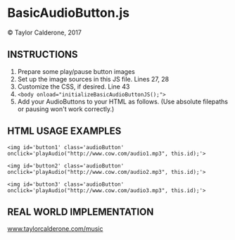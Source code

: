 # BasicAudioButton.js

© Taylor Calderone, 2017

## INSTRUCTIONS
1. Prepare some play/pause button images
2. Set up the image sources in this JS file. Lines 27, 28
3. Customize the CSS, if desired. Line 43
4. `<body onload="initializeBasicAudioButtonJS();">`
5. Add your AudioButtons to your HTML as follows. (Use absolute filepaths or pausing won't work correctly.)

## HTML USAGE EXAMPLES
`<img id='button1' class='audioButton' onclick='playAudio("http://www.cow.com/audio1.mp3", this.id);'>`

`<img id='button2' class='audioButton' onclick='playAudio("http://www.cow.com/audio2.mp3", this.id);'>`

`<img id='button3' class='audioButton' onclick='playAudio("http://www.cow.com/audio3.mp3", this.id);'>`

## REAL WORLD IMPLEMENTATION
www.taylorcalderone.com/music
